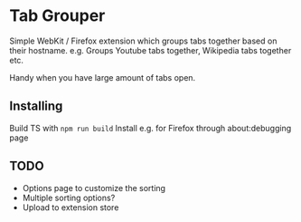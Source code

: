 # Tab Grouper

Simple WebKit / Firefox extension which groups tabs together based on their hostname.
e.g. Groups Youtube tabs together, Wikipedia tabs together etc.

Handy when you have large amount of tabs open.

## Installing

Build TS with `npm run build`
Install e.g. for Firefox through about:debugging page

## TODO

- Options page to customize the sorting
- Multiple sorting options?
- Upload to extension store